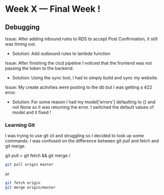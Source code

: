 # Week X — Final Week !


## Debugging

Issue: After adding inbound rules to RDS to accept Post Confirmation, it still was timing out.
- Solution: Add outbound rules to lambda function

Issue: After finishing the cicd pipeline I noticed that the frontend was not passing the token to the backend.
- Solution: Using the sync tool, I had to simply build and sync my website.  

Issue: My create activities were posting to the db but I was getting a 422 error.
- Solution: For some reason I had my model['errors'] defaulting to {} and not None so it was returning the error.  I switched the default values of model and it fixed !

### Learning Git

I was trying to use git cli and struggling so I decided to look up some commands.  I was confused on the difference between git pull and fetch and git merge.

git pull <remote> = git fetch <remote> && git merge <remote>/<branch>

```bash
git pull origin master
```
or

```bash
git fetch origin
git merge origin/master
```